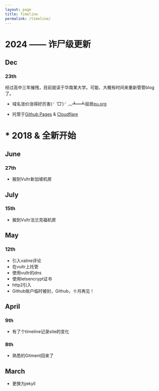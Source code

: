 ```yaml
---
layout: page
title: Timeline
permalink: /timeline/
---
```


# 2024 —— 诈尸级更新

## Dec

### 23th

经过高中三年摧残，目前就读于华南某大学。可能、大概有时间来重新管管blog了。

- 域名涨价涨得好厉害(╯‵□′)╯︵┻━┻屈居[eu.org](eu.org)

- 托管于[Github Pages](github.io) & [Cloudflare](cloudflare.com)

# * 2018 & 全新开始

## June

### 27th
- 搬到Vultr新加坡机房

## July

### 15th
- 搬到Vultr法兰克福机房

## May

### 12th

- 引入valine评论
- 在vultr上托管
- 使用vultr的dns
- 使用letsencrypt证书
- http2引入
- Github账户临时被封，Github，十月再见！

## April

### 9th

- 有了个timeline记录site的变化

### 8th

- 熟悉的Gitment回来了

## March
- 更换为jekyll
